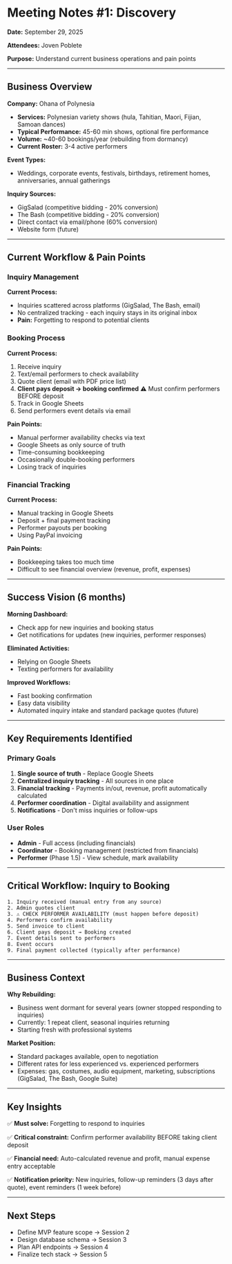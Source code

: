 # Meeting Notes #1: Discovery

**Date:** September 29, 2025

**Attendees:** Joven Poblete

**Purpose:** Understand current business operations and pain points

---

## Business Overview

**Company:** Ohana of Polynesia

- **Services:** Polynesian variety shows (hula, Tahitian, Maori, Fijian, Samoan dances)
- **Typical Performance:** 45-60 min shows, optional fire performance
- **Volume:** ~40-60 bookings/year (rebuilding from dormancy)
- **Current Roster:** 3-4 active performers

**Event Types:**

- Weddings, corporate events, festivals, birthdays, retirement homes, anniversaries, annual gatherings

**Inquiry Sources:**

- GigSalad (competitive bidding - 20% conversion)
- The Bash (competitive bidding - 20% conversion)
- Direct contact via email/phone (60% conversion)
- Website form (future)

---

## Current Workflow & Pain Points

### Inquiry Management

**Current Process:**

- Inquiries scattered across platforms (GigSalad, The Bash, email)
- No centralized tracking - each inquiry stays in its original inbox
- **Pain:** Forgetting to respond to potential clients

### Booking Process

**Current Process:**

1. Receive inquiry
2. Text/email performers to check availability
3. Quote client (email with PDF price list)
4. **Client pays deposit → booking confirmed** ⚠️ Must confirm performers BEFORE deposit
5. Track in Google Sheets
6. Send performers event details via email

**Pain Points:**

- Manual performer availability checks via text
- Google Sheets as only source of truth
- Time-consuming bookkeeping
- Occasionally double-booking performers
- Losing track of inquiries

### Financial Tracking

**Current Process:**

- Manual tracking in Google Sheets
- Deposit + final payment tracking
- Performer payouts per booking
- Using PayPal invoicing

**Pain Points:**

- Bookkeeping takes too much time
- Difficult to see financial overview (revenue, profit, expenses)

---

## Success Vision (6 months)

**Morning Dashboard:**

- Check app for new inquiries and booking status
- Get notifications for updates (new inquiries, performer responses)

**Eliminated Activities:**

- Relying on Google Sheets
- Texting performers for availability

**Improved Workflows:**

- Fast booking confirmation
- Easy data visibility
- Automated inquiry intake and standard package quotes (future)

---

## Key Requirements Identified

### Primary Goals

1. **Single source of truth** - Replace Google Sheets
2. **Centralized inquiry tracking** - All sources in one place
3. **Financial tracking** - Payments in/out, revenue, profit automatically calculated
4. **Performer coordination** - Digital availability and assignment
5. **Notifications** - Don't miss inquiries or follow-ups

### User Roles

- **Admin** - Full access (including financials)
- **Coordinator** - Booking management (restricted from financials)
- **Performer** (Phase 1.5) - View schedule, mark availability

---

## Critical Workflow: Inquiry to Booking

```
1. Inquiry received (manual entry from any source)
2. Admin quotes client
3. ⚠️ CHECK PERFORMER AVAILABILITY (must happen before deposit)
4. Performers confirm availability
5. Send invoice to client
6. Client pays deposit → Booking created
7. Event details sent to performers
8. Event occurs
9. Final payment collected (typically after performance)
```

---

## Business Context

**Why Rebuilding:**

- Business went dormant for several years (owner stopped responding to inquiries)
- Currently: 1 repeat client, seasonal inquiries returning
- Starting fresh with professional systems

**Market Position:**

- Standard packages available, open to negotiation
- Different rates for less experienced vs. experienced performers
- Expenses: gas, costumes, audio equipment, marketing, subscriptions (GigSalad, The Bash, Google Suite)

---

## Key Insights

✅ **Must solve:** Forgetting to respond to inquiries

✅ **Critical constraint:** Confirm performer availability BEFORE taking client deposit

✅ **Financial need:** Auto-calculated revenue and profit, manual expense entry acceptable

✅ **Notification priority:** New inquiries, follow-up reminders (3 days after quote), event reminders (1 week before)

---

## Next Steps

- Define MVP feature scope → Session 2
- Design database schema → Session 3
- Plan API endpoints → Session 4
- Finalize tech stack → Session 5
